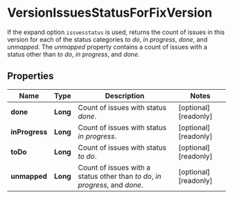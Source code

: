 

# VersionIssuesStatusForFixVersion

If the expand option `issuesstatus` is used, returns the count of issues in this version for each of the status categories *to do*, *in progress*, *done*, and *unmapped*. The *unmapped* property contains a count of issues with a status other than *to do*, *in progress*, and *done*.

## Properties

| Name | Type | Description | Notes |
|------------ | ------------- | ------------- | -------------|
|**done** | **Long** | Count of issues with status *done*. |  [optional] [readonly] |
|**inProgress** | **Long** | Count of issues with status *in progress*. |  [optional] [readonly] |
|**toDo** | **Long** | Count of issues with status *to do*. |  [optional] [readonly] |
|**unmapped** | **Long** | Count of issues with a status other than *to do*, *in progress*, and *done*. |  [optional] [readonly] |



